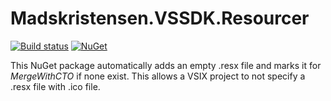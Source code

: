 # Madskristensen.VSSDK.Resourcer

[![Build status](https://ci.appveyor.com/api/projects/status/253fqrmespwb696r?svg=true)](https://ci.appveyor.com/project/madskristensen/vsixresourcer)
[![NuGet](https://img.shields.io/nuget/v/Madskristensen.VSSDK.Resourcer.svg)](https://nuget.org/packages/Madskristensen.VSSDK.Resourcer/)

This NuGet package automatically adds an empty .resx file and marks it for *MergeWithCTO* if none exist. This allows a VSIX project to not specify a .resx file with .ico file. 
